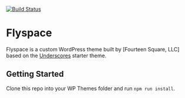 [![Build Status](https://travis-ci.org/Automattic/_s.svg?branch=master)](https://travis-ci.org/Automattic/_s)

# Flyspace

Flyspace is a custom WordPress theme built by [Fourteen Square, LLC] based on the [Underscores][underscores] starter theme.

## Getting Started

Clone this repo into your WP Themes folder and run `npm run install`.

[14S]: http://fourteensquare.com
[underscores]: https://underscores.me/